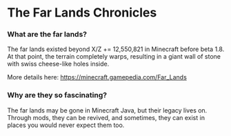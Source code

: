 # The Far Lands Chronicles

### What are the far lands?
The far lands existed beyond X/Z += 12,550,821 in Minecraft before beta 1.8. At that point, the terrain completely warps, resulting in a giant wall of stone with swiss cheese-like holes inside.

More details here: https://minecraft.gamepedia.com/Far_Lands

### Why are they so fascinating?
The far lands may be gone in Minecraft Java, but their legacy lives on. Through mods, they can be revived, and sometimes, they can exist in places you would never expect them too.
